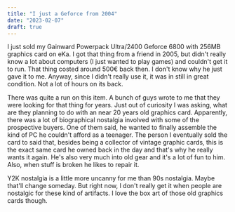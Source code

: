 ```yaml
---
title: "I just a Geforce from 2004"
date: "2023-02-07"
draft: true 
---
```


I just sold my Gainward Powerpack Ultra/2400 Geforce 6800 with 256MB graphics card on eKa. I got that thing from a friend in 2005, but didn't really know a lot about computers (I just wanted to play games) and couldn't get it to run. That thing costed around 500€ back then. I don't know why he just gave it to me. Anyway, since I didn't really use it, it was in still in great condition. Not a lot of hours on its back.

There was quite a run on this item. A bunch of guys wrote to me that they were looking for that thing for years. Just out of curiosity I was asking, what are they planning to do with an near 20 years old graphics card. Apparently, there was a lot of biographical nostalgia involved with some of the prospective buyers. One of them said, he wanted to finally assemble the kind of PC he couldn't afford as a teenager. The person I eventually sold the card to said that, besides being a collector of vintage graphic cards, this is the exact same card he owned back in the day and that's why he really wants it again. He's also very much into old gear and it's a lot of fun to him. Also, when stuff is broken he likes to repair it.

Y2K nostalgia is a little more uncanny for me than 90s nostalgia. Maybe that'll change someday. But right now, I don't really get it when people are nostalgic for these kind of artifacts. I love the box art of those old graphics cards though.